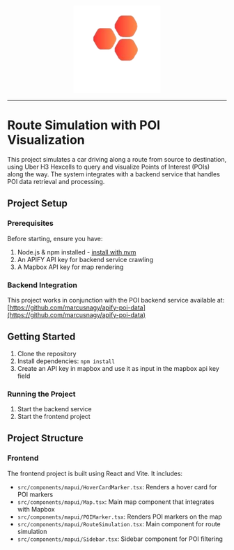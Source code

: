 <div align="center">
  <img src="public/android-chrome-512x512.png" alt="Logo" width="200"/>
</div>

---

# Route Simulation with POI Visualization

This project simulates a car driving along a route from source to destination, using Uber H3 Hexcells to query and visualize Points of Interest (POIs) along the way. The system integrates with a backend service that handles POI data retrieval and processing.

## Project Setup

### Prerequisites

Before starting, ensure you have:
1. Node.js & npm installed - [install with nvm](https://github.com/nvm-sh/nvm#installing-and-updating)
2. An APIFY API key for backend service crawling
3. A Mapbox API key for map rendering

### Backend Integration

This project works in conjunction with the POI backend service available at:
[https://github.com/marcusnagy/apify-poi-data](https://github.com/marcusnagy/apify-poi-data)

## Getting Started

1. Clone the repository
2. Install dependencies: `npm install`
3. Create an API key in mapbox and use it as input in the mapbox api key field

### Running the Project

1. Start the backend service
2. Start the frontend project

## Project Structure

### Frontend

The frontend project is built using React and Vite. It includes:

- `src/components/mapui/HoverCardMarker.tsx`: Renders a hover card for POI markers
- `src/components/mapui/Map.tsx`: Main map component that integrates with Mapbox
- `src/components/mapui/POIMarker.tsx`: Renders POI markers on the map
- `src/components/mapui/RouteSimulation.tsx`: Main component for route simulation
- `src/components/mapui/Sidebar.tsx`: Sidebar component for POI filtering

